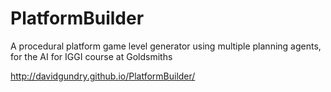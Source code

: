 # PlatformBuilder
A procedural platform game level generator using multiple planning agents, for the AI for IGGI course at Goldsmiths

http://davidgundry.github.io/PlatformBuilder/
